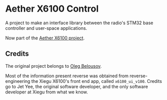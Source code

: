 # Aether X6100 Control

A project to make an interface library between the radio's STM32 base controller
and user-space applications.

Now part of the [Aether X6100 project](https://github.com/ruilvo/AetherX6100).

## Credits

The original project belongs to [Oleg Belousov](https://github.com/strijar/x6100_control).

Most of the information present reverse was obtained from reverse-engineering
the Xiegu X6100's front end app, called `x6100_ui_v100`. Credits go to Jet Yee,
the original software developer, and the only software developer at Xiegu from
what we know.
